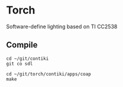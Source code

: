 Torch
=====

Software-define lighting based on TI CC2538


Compile
-------

    cd ~/git/contiki
    git co sdl

    cd ~/git/torch/contiki/apps/coap
    make


